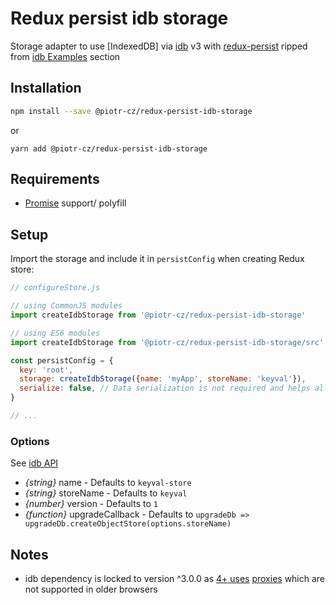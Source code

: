 # Redux persist idb storage

Storage adapter to use [IndexedDB] via [idb](https://www.npmjs.com/package/idb) v3 with [redux-persist](https://github.com/rt2zz/redux-persist) ripped from [idb Examples](https://github.com/jakearchibald/idb/tree/v3.0.0#keyval-store) section

## Installation

```sh
npm install --save @piotr-cz/redux-persist-idb-storage
```
or

```
yarn add @piotr-cz/redux-persist-idb-storage
```

## Requirements

- [Promise](https://developer.mozilla.org/en-US/docs/Web/JavaScript/Reference/Global_Objects/Promise) support/ polyfill

## Setup

Import the storage and include it in `persistConfig` when creating Redux store:

```js
// configureStore.js

// using CommonJS modules
import createIdbStorage from '@piotr-cz/redux-persist-idb-storage'

// using ES6 modules
import createIdbStorage from '@piotr-cz/redux-persist-idb-storage/src'

const persistConfig = {
  key: 'root',
  storage: createIdbStorage({name: 'myApp', storeName: 'keyval'}),
  serialize: false, // Data serialization is not required and helps allows DevTools to inspect storage value
}

// ...
```

### Options

See [idb API](https://github.com/jakearchibald/idb/tree/v3.0.2#api)

- _{string}_ name - Defaults to `keyval-store`
- _{string}_ storeName - Defaults to `keyval`
- _{number}_ version - Defaults to `1`
- _{function}_ upgradeCallback - Defaults to `upgradeDb => upgradeDb.createObjectStore(options.storeName)`

## Notes

- idb dependency is locked to version ^3.0.0 as [4+ uses](https://github.com/jakearchibald/idb/blob/v4.0.3/changes.md#new-stuff) [proxies](https://developer.mozilla.org/en-US/docs/Web/JavaScript/Reference/Global_Objects/Proxy) which are not supported in older browsers
